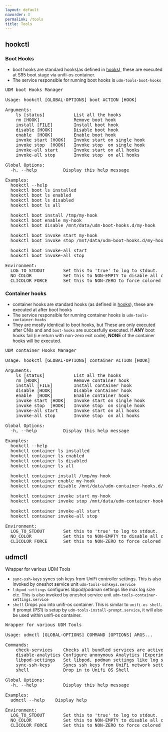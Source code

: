 ```yaml
---
layout: default
navorder: 3
permalink: /tools
title: Tools
---
```


## hookctl

### Boot Hooks

- boot hooks are standard hooks(as defined in [hooks](./hooks.md)),
these are executed at S95 boot stage via unifi-os container.
- The service responsible for running boot hooks is `udm-tools-boot-hooks`

<!--diana::dynamic:hookctl-boot-help:begin-->
<pre>
UDM boot Hooks Manager

Usage: hookctl [GLOBAL-OPTIONS] boot ACTION [HOOK]

Arguments:
    ls [status]           List all the hooks
    rm [HOOK]             Remove boot hook
    install [FILE]        Install boot hook
    disable [HOOK]        Disable boot hook
    enable  [HOOK]        Enable boot hook
    invoke start [HOOK]   Invoke start on single hook
    invoke stop  [HOOK]   Invoke stop  on single hook
    invoke-all start      Invoke start on all hooks
    invoke-all stop       Invoke stop  on all hooks

Global Options:
  -h, --help          Display this help message

Examples:
  hookctl --help
  hookctl boot ls installed
  hookctl boot ls enabled
  hookctl boot ls disabled
  hookctl boot ls all

  hookctl boot install /tmp/my-hook
  hookctl boot enable my-hook
  hookctl boot disable /mnt/data/udm-boot-hooks.d/my-hook

  hookctl boot invoke start my-hook
  hookctl boot invoke stop /mnt/data/udm-boot-hooks.d/my-hook

  hookctl boot invoke-all start
  hookctl boot invoke-all stop

Environment:
  LOG_TO_STDOUT       Set this to 'true' to log to stdout.
  NO_COLOR            Set this to NON-EMPTY to disable all colors.
  CLICOLOR_FORCE      Set this to NON-ZERO to force colored output.
</pre>
<!--diana::dynamic:hookctl-boot-help:end-->

### Container hooks

- container hooks are standard hooks (as defined in [hooks](./hooks.md)),
these are executed at after boot hooks
- The service responsible for running container hooks is `udm-tools-container-hooks`
- They are mostly identical to boot hooks, but These are only executed after CNIs and and `boot-hooks` are succesfully executed. If **ANY**
boot hooks fail (i.e return with non-zero exit code), **NONE** of the container hooks will be executed.


<!--diana::dynamic:hookctl-container-help:begin-->
<pre>
UDM container Hooks Manager

Usage: hookctl [GLOBAL-OPTIONS] container ACTION [HOOK]

Arguments:
    ls [status]           List all the hooks
    rm [HOOK]             Remove container hook
    install [FILE]        Install container hook
    disable [HOOK]        Disable container hook
    enable  [HOOK]        Enable container hook
    invoke start [HOOK]   Invoke start on single hook
    invoke stop  [HOOK]   Invoke stop  on single hook
    invoke-all start      Invoke start on all hooks
    invoke-all stop       Invoke stop  on all hooks

Global Options:
  -h, --help          Display this help message

Examples:
  hookctl --help
  hookctl container ls installed
  hookctl container ls enabled
  hookctl container ls disabled
  hookctl container ls all

  hookctl container install /tmp/my-hook
  hookctl container enable my-hook
  hookctl container disable /mnt/data/udm-container-hooks.d/my-hook

  hookctl container invoke start my-hook
  hookctl container invoke stop /mnt/data/udm-container-hooks.d/my-hook

  hookctl container invoke-all start
  hookctl container invoke-all stop

Environment:
  LOG_TO_STDOUT       Set this to 'true' to log to stdout.
  NO_COLOR            Set this to NON-EMPTY to disable all colors.
  CLICOLOR_FORCE      Set this to NON-ZERO to force colored output.
</pre>
<!--diana::dynamic:hookctl-container-help:end-->


## udmctl

Wrapper for various UDM Tools

- `sync-ssh-keys` syncs ssh keys from UniFi controller settings.
This is also invoked by oneshot service unit `udm-tools-sshkeys.service`
- `libpod-settings` configures libpod/podman settings like max log size etc. This is also invoked by oneshot service unit `udm-tools-container-settings.service`
- `shell` Drops you into unifi-os container. This is similar to `unifi-os shell`. If prompt (PS1) is setup by `udm-tools-install-prompt.service`,
it will also be used within unifi-os container.

<!--diana::dynamic:udmctl-help:begin-->
<pre>
Wrapper for various UDM Tools

Usage: udmctl [GLOBAL-OPTIONS] COMMAND [OPTIONS] ARGS...

Commands:
    check-services    Checks all bundled services are active
    disable-analytics Configure anonymous Analytics (Experimental)
    libpod-settings   Set libpod, podman settings like log size etc.
    sync-ssh-keys     Syncs ssh keys from UniFi network settings
    shell             Drop in to Unifi OS Shell

Global Options:
  -h, --help          Display this help message

Examples:
  udmctl --help    Display help

Environment:
  LOG_TO_STDOUT       Set this to 'true' to log to stdout.
  NO_COLOR            Set this to NON-EMPTY to disable all colors.
  CLICOLOR_FORCE      Set this to NON-ZERO to force colored output.
</pre>
<!--diana::dynamic:udmctl-help:end-->
